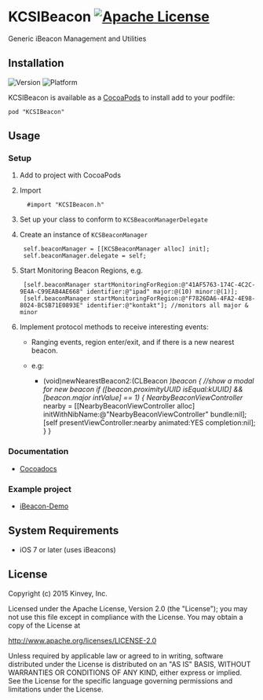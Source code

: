 KCSIBeacon [![Apache License](http://b.repl.ca/v1/License-Apache2.0-blue.png)](LICENSE)
==========

Generic iBeacon Management and Utilities

## Installation 

![Version](https://cocoapod-badges.herokuapp.com/v/KCSIBeacon/badge.png)
![Platform](https://cocoapod-badges.herokuapp.com/p/KCSIBeacon/badge.png)


KCSIBeacon is available as a [CocoaPods](http://cocoapods.org) to install add to your podfile:

    pod "KCSIBeacon"
    
## Usage

### Setup
1. Add to project with CocoaPods
2. Import 

         #import "KCSIBeacon.h"
         
3. Set up your class to conform to `KCSBeaconManagerDelegate`
4. Create an instance of `KCSBeaconManager`

        self.beaconManager = [[KCSBeaconManager alloc] init];
        self.beaconManager.delegate = self;
        

5. Start Monitoring Beacon Regions, e.g.

        [self.beaconManager startMonitoringForRegion:@"41AF5763-174C-4C2C-9E4A-C99EAB4AE668" identifier:@"ipad" major:@(10) minor:@(1)];
        [self.beaconManager startMonitoringForRegion:@"F7826DA6-4FA2-4E98-8024-BC5B71E0893E" identifier:@"kontakt"]; //monitors all major & minor
    
6. Implement protocol methods to receive interesting events:
     * Ranging events, region enter/exit, and if there is a new nearest beacon.
     * e.g:
     
       - (void)newNearestBeacon2:(CLBeacon *)beacon
       {
           //show a modal for new beacon
           if ([beacon.proximityUUID isEqual:kUUID] && [beacon.major intValue] == 1) {
                NearbyBeaconViewController* nearby = [[NearbyBeaconViewController alloc] initWithNibName:@"NearbyBeaconViewController" bundle:nil];
                [self presentViewController:nearby animated:YES completion:nil];
           }
       }

### Documentation
* [Cocoadocs](http://cocoadocs.org/docsets/KCSIBeacon)

### Example project
* [iBeacon-Demo](https://github.com/mikekatz/iBeacon-Demo)

## System Requirements
* iOS 7 or later (uses iBeacons)

## License

Copyright (c) 2015 Kinvey, Inc.

Licensed under the Apache License, Version 2.0 (the "License");
you may not use this file except in compliance with the License.
You may obtain a copy of the License at

http://www.apache.org/licenses/LICENSE-2.0

Unless required by applicable law or agreed to in writing, software
distributed under the License is distributed on an "AS IS" BASIS,
WITHOUT WARRANTIES OR CONDITIONS OF ANY KIND, either express or implied.
See the License for the specific language governing permissions and
limitations under the License.

